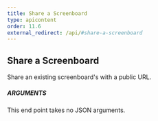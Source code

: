 ```yaml
---
title: Share a Screenboard
type: apicontent
order: 11.6
external_redirect: /api/#share-a-screenboard
---
```


## Share a Screenboard
Share an existing screenboard's with a public URL.

##### ARGUMENTS

This end point takes no JSON arguments.